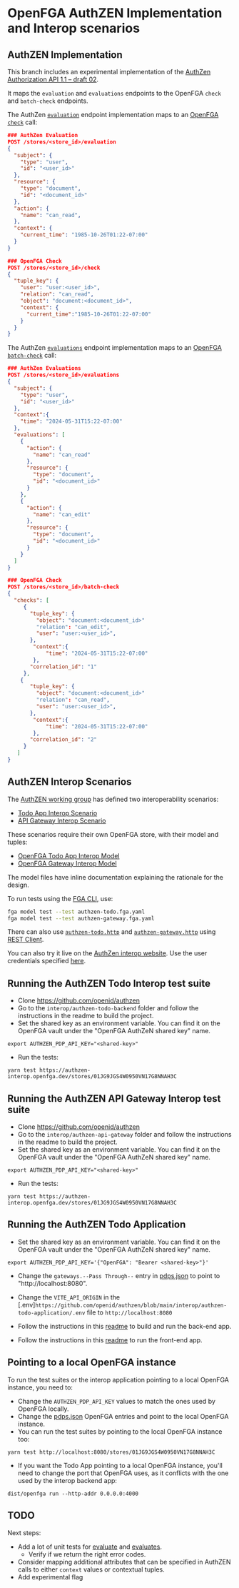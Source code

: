 # OpenFGA AuthZEN Implementation and Interop scenarios

## AuthZEN Implementation

This branch includes an experimental implementation of the [AuthZen Authorization API 1.1 – draft 02](https://github.com/openid/authzen/blob/main/api/authorization-api-1_1_02.md). 

It maps the `evaluation` and `evaluations` endpoints to the OpenFGA `check` and `batch-check` endpoints.

The AuthZen [`evaluation`](https://openid.net/specs/authorization-api-1_0-02.html#name-access-evaluation-api) endpoint implementation maps to an [OpenFGA `check`](https://openfga.dev/api/service#/Relationship%20Queries/Check) call:

```json
### AuthZen Evaluation
POST /stores/<store_id>/evaluation
{
  "subject": {
    "type": "user",
    "id": "<user_id>"
  },
  "resource": {
    "type": "document",
    "id": "<document_id>"
  },
  "action": {
    "name": "can_read",
  },
  "context": {
    "current_time": "1985-10-26T01:22-07:00"
  }
}
```

```json
### OpenFGA Check
POST /stores/<store_id>/check
{
  "tuple_key": {
    "user": "user:<user_id>",
    "relation": "can_read",
    "object": "document:<document_id>",
    "context": {
      "current_time":"1985-10-26T01:22-07:00"
    }  
  }
}
```

The AuthZen [`evaluations`](https://openid.net/specs/authorization-api-1_0-02.html#name-access-evaluations-api) endpoint implementation maps to an [OpenFGA `batch-check`](https://openfga.dev/api/service#/Relationship%20Queries/BatchCheck) call:

```json
### AuthZen Evaluations
POST /stores/<store_id>/evaluations
{
  "subject": {
    "type": "user",
    "id": "<user_id>"
  },
  "context":{
    "time": "2024-05-31T15:22-07:00"
  },
  "evaluations": [
    {
      "action": {
        "name": "can_read"
      },
      "resource": {
        "type": "document",
        "id": "<document_id>"
      }
    },
    {
      "action": {
        "name": "can_edit"
      },
      "resource": {
        "type": "document",
        "id": "<document_id>"
      }
    }
  ]
}
```

```json
### OpenFGA Check
POST /stores/<store_id>/batch-check
{
  "checks": [
     {
       "tuple_key": {
         "object": "document:<document_id>"
         "relation": "can_edit",
         "user": "user:<user_id>",
       },
        "context":{
            "time": "2024-05-31T15:22-07:00"
        },
       "correlation_id": "1"
     },
    {
       "tuple_key": {
         "object": "document:<document_id>"
         "relation": "can_read",
         "user": "user:<user_id>",
       },
        "context":{
            "time": "2024-05-31T15:22-07:00"
        },
       "correlation_id": "2"
     }
   ]
}
```

## AuthZEN Interop Scenarios

The [AuthZEN working group](https://openid.net/wg/authzen/) has defined two interoperability scenarios:

- [Todo App Interop Scenario](https://authzen-interop.net/docs/scenarios/todo-1.1/)
- [API Gateway Interop Scenario](https://authzen-interop.net/docs/category/api-gateway-10-draft-02)

These scenarios require their own OpenFGA store, with their model and tuples:

- [OpenFGA Todo App Interop Model](./authzen-todo.fga.yaml)
- [OpenFGA Gateway Interop Model](./authzen-gateway.fga.yaml)

The model files have inline documentation explaining the rationale for the design.

To run tests using the [FGA CLI](https://github.com/openfga/cli), use:

```bash
fga model test --test authzen-todo.fga.yaml
fga model test --test authzen-gateway.fga.yaml
```

There can also use [`authzen-todo.http`](./authzen-todo.http) and [`authzen-gateway.http`](./authzen-gateway.http) using [REST Client](https://marketplace.visualstudio.com/items?itemName=humao.rest-client). 


You can also try it live on the [AuthZen interop website](https://todo.authzen-interop.net/). Use the user credentials specified [here](https://github.com/openid/authzen/blob/main/interop/authzen-todo-application/README.md#identities).

## Running the AuthZEN Todo Interop test suite

- Clone https://github.com/openid/authzen
- Go to the `interop/authzen-todo-backend` folder and follow the instructions in the readme to build the project.
- Set the shared key as an environment variable. You can find it on the OpenFGA vault under the "OpenFGA AuthZeN shared key" name.

```
export AUTHZEN_PDP_API_KEY="<shared-key>"
```

- Run the tests:
```
yarn test https://authzen-interop.openfga.dev/stores/01JG9JGS4W0950VN17G8NNAH3C 
```

## Running the AuthZEN API Gateway Interop test suite

- Clone https://github.com/openid/authzen
- Go to the `interop/authzen-api-gateway` folder and follow the instructions in the readme to build the project.
- Set the shared key as an environment variable. You can find it on the OpenFGA vault under the "OpenFGA AuthZeN shared key" name.

```
export AUTHZEN_PDP_API_KEY="<shared-key>"
```

- Run the tests:
```
yarn test https://authzen-interop.openfga.dev/stores/01JG9JGS4W0950VN17G8NNAH3C 
```
## Running the AuthZEN Todo Application

- Set the shared key as an environment variable. You can find it on the OpenFGA vault under the "OpenFGA AuthZeN shared key" name.

```
export AUTHZEN_PDP_API_KEY='{"OpenFGA": "Bearer <shared-key>"}'
```

- Change the `gateways.--Pass Through--` entry in [pdps.json](https://github.com/openid/authzen/blob/main/interop/authzen-todo-backend/src/pdps.json) to point to "http://localhost:8080".

- Change the `VITE_API_ORIGIN` in the [.env]`https://github.com/openid/authzen/blob/main/interop/authzen-todo-application/.env` file to `http://localhost:8080`

- Follow the instructions in this [readme](https://github.com/openid/authzen/tree/main/interop/authzen-todo-backend) to build and run the back-end app.

- Follow the instructions in this [readme](https://github.com/openid/authzen/blob/main/interop/authzen-todo-application/README.md) to run the front-end app.

## Pointing to a local OpenFGA instance

To run the test suites or the interop application pointing to a local OpenFGA instance, you need to:

- Change the `AUTHZEN_PDP_API_KEY` values to match the ones used by OpenFGA locally.
- Change the [pdps.json](https://github.com/openid/authzen/blob/main/interop/authzen-todo-backend/src/pdps.json) OpenFGA entries and point to the local OpenFGA instance.
- You can run the test suites by pointing to the local OpenFGA instance too:

```
yarn test http://localhost:8080/stores/01JG9JGS4W0950VN17G8NNAH3C 
```
- If you want the Todo App pointing to a local OpenFGA instance, you'll need to change the port that OpenFGA uses, as it conflicts with the one used by the interop backend app:

```
dist/openfga run --http-addr 0.0.0.0:4000        
```

## TODO

Next steps:

- Add a lot of unit tests for [evaluate](/pkg/server/commands/evaluate_test.go) and [evaluates](/pkg/server/commands/batch_evaluate_test.go). 
  - Verify if we return the right error codes.
- Consider mapping additional attributes that can be specified in AuthZEN calls to either `context` values or contextual tuples.
- Add experimental flag
